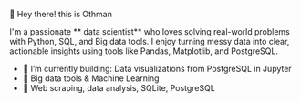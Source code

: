  👋 Hey there! this is Othman

I'm a passionate ** data scientist** who loves solving real-world problems with Python, SQL, and Big data tools. I enjoy turning messy data into clear, actionable insights using tools like Pandas, Matplotlib, and PostgreSQL.

- 🔭 I’m currently building: Data visualizations from PostgreSQL in Jupyter
- 🌱 Big data tools & Machine Learning
- 💬 Web scraping, data analysis, SQLite, PostgreSQL


<!---
uthmanmo/uthmanmo is a ✨ special ✨ repository because its `README.md` (this file) appears on your GitHub profile.
You can click the Preview link to take a look at your changes.
--->
